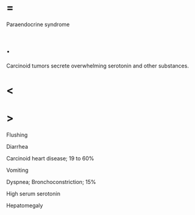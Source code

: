 # =

Paraendocrine syndrome

# .

Carcinoid tumors secrete overwhelming serotonin and other substances.

# <

# >

Flushing

Diarrhea

Carcinoid heart disease; 19 to 60%

Vomiting

Dyspnea; Bronchoconstriction; 15%

High serum serotonin

Hepatomegaly
